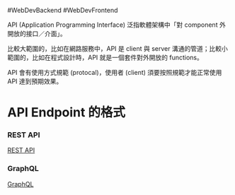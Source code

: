 #WebDevBackend #WebDevFrontend 

API (Application Programming Interface) 泛指軟體架構中「對 component 外開放的接口／介面」。

比較大範圍的，比如在網路服務中，API 是 client 與 server 溝通的管道；比較小範圍的，比如在程式設計時，API 就是一個套件對外開放的 functions。

API 會有使用方式規範 (protocal)，使用者 (client) 須要按照規範才能正常使用 API 達到預期效果。

# API Endpoint 的格式

### REST API

[REST API](</Web Development/REST API.md>)

### GraphQL

[GraphQL](</Web Development/GraphQL/L1 - Introduction.canvas>)
